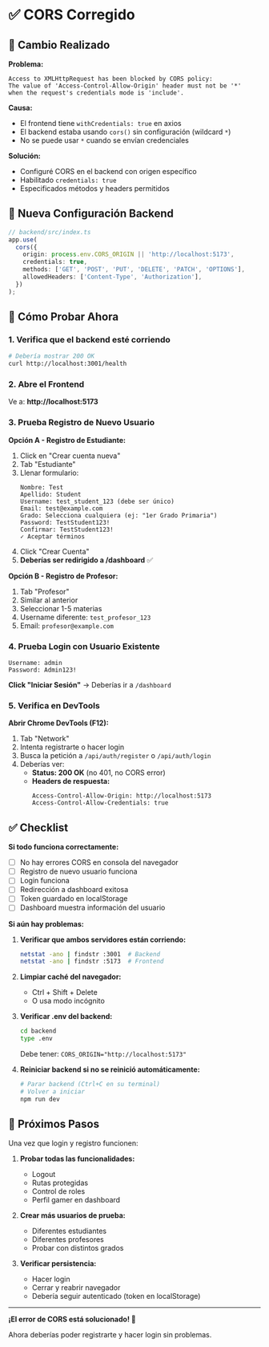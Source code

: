 # ✅ CORS Corregido

## 🔧 Cambio Realizado

**Problema:**
```
Access to XMLHttpRequest has been blocked by CORS policy: 
The value of 'Access-Control-Allow-Origin' header must not be '*' 
when the request's credentials mode is 'include'.
```

**Causa:**
- El frontend tiene `withCredentials: true` en axios
- El backend estaba usando `cors()` sin configuración (wildcard `*`)
- No se puede usar `*` cuando se envían credenciales

**Solución:**
- Configuré CORS en el backend con origen específico
- Habilitado `credentials: true`
- Especificados métodos y headers permitidos

## 📝 Nueva Configuración Backend

```typescript
// backend/src/index.ts
app.use(
  cors({
    origin: process.env.CORS_ORIGIN || 'http://localhost:5173',
    credentials: true,
    methods: ['GET', 'POST', 'PUT', 'DELETE', 'PATCH', 'OPTIONS'],
    allowedHeaders: ['Content-Type', 'Authorization'],
  })
);
```

## 🧪 Cómo Probar Ahora

### 1. Verifica que el backend esté corriendo
```bash
# Debería mostrar 200 OK
curl http://localhost:3001/health
```

### 2. Abre el Frontend
Ve a: **http://localhost:5173**

### 3. Prueba Registro de Nuevo Usuario

**Opción A - Registro de Estudiante:**

1. Click en "Crear cuenta nueva"
2. Tab "Estudiante"
3. Llenar formulario:
   ```
   Nombre: Test
   Apellido: Student
   Username: test_student_123 (debe ser único)
   Email: test@example.com
   Grado: Selecciona cualquiera (ej: "1er Grado Primaria")
   Password: TestStudent123!
   Confirmar: TestStudent123!
   ✓ Aceptar términos
   ```
4. Click "Crear Cuenta"
5. **Deberías ser redirigido a /dashboard** ✅

**Opción B - Registro de Profesor:**

1. Tab "Profesor"
2. Similar al anterior
3. Seleccionar 1-5 materias
4. Username diferente: `test_profesor_123`
5. Email: `profesor@example.com`

### 4. Prueba Login con Usuario Existente

```
Username: admin
Password: Admin123!
```

**Click "Iniciar Sesión"** → Deberías ir a `/dashboard`

### 5. Verifica en DevTools

**Abrir Chrome DevTools (F12):**

1. Tab "Network"
2. Intenta registrarte o hacer login
3. Busca la petición a `/api/auth/register` o `/api/auth/login`
4. Deberías ver:
   - **Status: 200 OK** (no 401, no CORS error)
   - **Headers de respuesta:**
     ```
     Access-Control-Allow-Origin: http://localhost:5173
     Access-Control-Allow-Credentials: true
     ```

## ✅ Checklist

**Si todo funciona correctamente:**
- [ ] No hay errores CORS en consola del navegador
- [ ] Registro de nuevo usuario funciona
- [ ] Login funciona
- [ ] Redirección a dashboard exitosa
- [ ] Token guardado en localStorage
- [ ] Dashboard muestra información del usuario

**Si aún hay problemas:**

1. **Verificar que ambos servidores están corriendo:**
   ```bash
   netstat -ano | findstr :3001  # Backend
   netstat -ano | findstr :5173  # Frontend
   ```

2. **Limpiar caché del navegador:**
   - Ctrl + Shift + Delete
   - O usa modo incógnito

3. **Verificar .env del backend:**
   ```bash
   cd backend
   type .env
   ```
   Debe tener: `CORS_ORIGIN="http://localhost:5173"`

4. **Reiniciar backend si no se reinició automáticamente:**
   ```bash
   # Parar backend (Ctrl+C en su terminal)
   # Volver a iniciar
   npm run dev
   ```

## 🎯 Próximos Pasos

Una vez que login y registro funcionen:

1. **Probar todas las funcionalidades:**
   - Logout
   - Rutas protegidas
   - Control de roles
   - Perfil gamer en dashboard

2. **Crear más usuarios de prueba:**
   - Diferentes estudiantes
   - Diferentes profesores
   - Probar con distintos grados

3. **Verificar persistencia:**
   - Hacer login
   - Cerrar y reabrir navegador
   - Debería seguir autenticado (token en localStorage)

---

**¡El error de CORS está solucionado! 🎉**

Ahora deberías poder registrarte y hacer login sin problemas.
